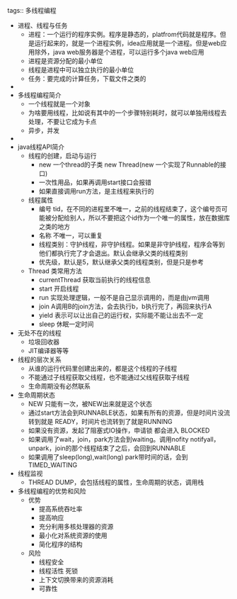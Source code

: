 tags:: 多线程编程

- 进程、线程与任务
	- 进程：一个运行的程序实例。程序是静态的，platfrom代码就是程序。但是运行起来的，就是一个进程实例，idea应用就是一个进程。但是web应用除外，java web服务器是个进程，可以运行多个java web应用
	- 进程是资源分配的最小单位
	- 线程是进程中可以独立执行的最小单位
	- 任务：要完成的计算任务，下载文件之类的
-
- 多线程编程简介
	- 一个线程就是一个对象
	- 为啥要用线程，比如说有其中的一个步骤特别耗时，就可以单独用线程去处理，不要让它成为卡点
	- 异步，并发
-
- java线程API简介
	- 线程的创建，启动与运行
		- new 一个thread的子类    new Thread(new 一个实现了Runnable的接口)
		- 一次性用品，如果再调用start接口会报错
		- 如果直接调用run方法，是主线程来执行的
	- 线程属性
		- 编号 tid，在不同的进程里不唯一，之前的线程结束了，这个编号页可能被分配给别人，所以不要把这个id作为一个唯一的属性，放在数据库之类的地方
		- 名称 不唯一，可以重复
		- 线程类别：守护线程，非守护线程。如果是非守护线程，程序会等到他们都执行完了才会退出。默认会继承父类的线程类别
		- 优先级，默认是5，默认继承父类的线程类别，但是只是参考
	- Thread 类常用方法
		- currentThread 获取当前执行的线程信息
		- start 开启线程
		- run 实现处理逻辑，一般不是自己显示调用的，而是由jvm调用
		- join A调用B的join方法，会去执行b，b执行完了，再回来执行A
		- yield 表示可以让出自己的运行权，实际能不能让出去不一定
		- sleep 休眠一定时间
- 无处不在的线程
	- 垃圾回收器
	- JIT编译器等等
- 线程的层次关系
	- 从谁的运行代码里创建出来的，都是这个线程的子线程
	- 不能通过子线程获取父线程，也不能通过父线程获取子线程
	- 生命周期没有必然联系
- 生命周期状态
	- NEW 只能有一次，被NEW出来就是这个状态
	- 通过start方法会到RUNNABLE状态，如果有所有的资源，但是时间片没流转到就是 READY，时间片也流转到了就是RUNNING
	- 如果没有资源，发起了阻塞式IO操作，申请锁 都会进入 BLOCKED
	- 如果调用了wait，join，park方法会到waiting。调用nofity notifyall，unpark，join的那个线程结束了之后，会回到RUNNABLE
	- 如果调用了sleep(long),wait(long) park带时间的话，会到 TIMED_WAITING
- 线程监视
	- THREAD DUMP，会包括线程的属性，生命周期的状态，调用栈
- 多线程编程的优势和风险
	- 优势
		- 提高系统吞吐率
		- 提高响应
		- 充分利用多核处理器的资源
		- 最小化对系统资源的使用
		- 简化程序的结构
	- 风险
		- 线程安全
		- 线程活性 死锁
		- 上下文切换带来的资源消耗
		- 可靠性